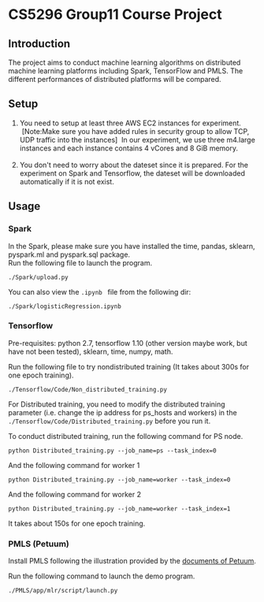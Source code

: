 # CS5296 Group11 Course Project

## Introduction
The project aims to conduct machine learning algorithms on distributed machine learning platforms including Spark, TensorFlow and PMLS. The different performances of distributed platforms will be compared.

## Setup
1. You need to setup at least three AWS EC2 instances for experiment.</br> 
&nbsp;[Note:Make sure you have added rules in security group to allow TCP, UDP traffic into the instances]
&nbsp;In our experiment, we use three m4.large instances and each instance contains 4 vCores and 8 GiB memory.</br></br> 
2. You don't need to worry about the dateset since it is prepared. For the experiment on Spark and Tensorflow, the dateset will be downloaded automatically if it is not exist.</br> 


## Usage

### Spark
In the Spark, please make sure you have installed the time, pandas, sklearn, pyspark.ml and pyspark.sql package.<br/>
Run the following file to launch the program. 
```
./Spark/upload.py
```
You can also view the ```.ipynb ``` file from the following dir: 
```
./Spark/logisticRegression.ipynb
```

### Tensorflow
Pre-requisites: python 2.7, tensorflow 1.10 (other version maybe work, but have not been tested), sklearn, time, numpy, math.</br> 

Run the following file to try nondistributed training (It takes about 300s for one epoch training). 
```
./Tensorflow/Code/Non_distributed_training.py
```
For Distributed training, you need to modify the distributed training parameter (i.e. change the ip address for ps_hosts and workers) in the ```./Tensorflow/Code/Distributed_training.py``` before you run it.</br> 

To conduct distributed training, run the following command for PS node.
```
python Distributed_training.py --job_name=ps --task_index=0
```
And the following command for worker 1
```
python Distributed_training.py --job_name=worker --task_index=0
```
And the following command for worker 2
```
python Distributed_training.py --job_name=worker --task_index=1
```
It takes about 150s for one epoch training.


### PMLS (Petuum)

Install PMLS following the illustration provided by the [documents of Petuum](https://pmls.readthedocs.io/en/latest/index.html).


Run the following command to launch the demo program. 


```
./PMLS/app/mlr/script/launch.py
```
